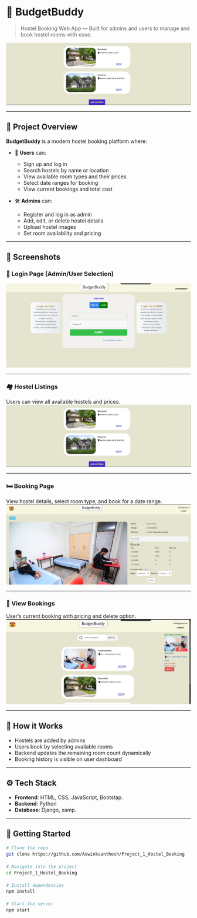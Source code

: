 # 🏨 BudgetBuddy

> Hostel Booking Web App — Built for admins and users to manage and book hostel rooms with ease.

![Cover](./assets/a1.png)

---

## 📌 Project Overview

**BudgetBuddy** is a modern hostel booking platform where:

- 👤 **Users** can:
  - Sign up and log in
  - Search hostels by name or location
  - View available room types and their prices
  - Select date ranges for booking
  - View current bookings and total cost

- 🛠️ **Admins** can:
  - Register and log in as admin
  - Add, edit, or delete hostel details
  - Upload hostel images
  - Set room availability and pricing

---

## 📸 Screenshots

### 🔐 Login Page (Admin/User Selection)
![Login](./assets/b1.png)

---

### 🏘️ Hostel Listings
Users can view all available hostels and prices.
![Hostel List](./assets/a1.png)

---

### 🛏️ Booking Page
View hostel details, select room type, and book for a date range.
![Booking Details](./assets/c2.png)

---

### 📅 View Bookings
User’s current booking with pricing and delete option.
![View Booking](./assets/c4.png)

---

## 🧠 How it Works

- Hostels are added by admins
- Users book by selecting available rooms
- Backend updates the remaining room count dynamically
- Booking history is visible on user dashboard

---

## ⚙️ Tech Stack

- **Frontend**: HTML, CSS, JavaScript, Bootstap.
- **Backend**: Python
- **Database**: Django, xamp.

---

## 🚀 Getting Started

```bash
# Clone the repo
git clone https://github.com/Aswinksanthosh/Project_1_Hostel_Booking

# Navigate into the project
cd Project_1_Hostel_Booking

# Install dependencies
npm install

# Start the server
npm start
